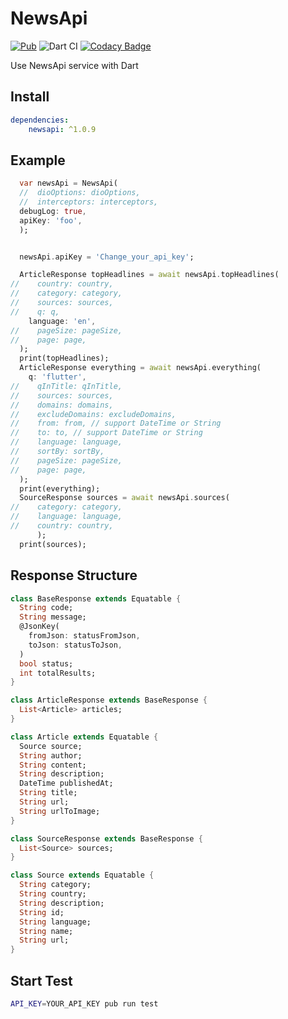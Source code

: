 # NewsApi

[![Pub](https://img.shields.io/pub/v/newsapi.svg)](https://pub.dartlang.org/packages/newsapi)
![Dart CI](https://github.com/YeungKC/NewsApi/workflows/Dart%20CI/badge.svg)
[![Codacy Badge](https://api.codacy.com/project/badge/Grade/33b83ba4c6834d5a9c76a1b6dfb61bd8)](https://www.codacy.com/manual/YeungKC/NewsApi?utm_source=github.com&amp;utm_medium=referral&amp;utm_content=YeungKC/NewsApi&amp;utm_campaign=Badge_Grade)

Use NewsApi service with Dart

## Install
```yaml
dependencies:
    newsapi: ^1.0.9
```


## Example

```Dart
  var newsApi = NewsApi(
  //  dioOptions: dioOptions,
  //  interceptors: interceptors,
  debugLog: true,
  apiKey: 'foo',
  );


  newsApi.apiKey = 'Change_your_api_key';

  ArticleResponse topHeadlines = await newsApi.topHeadlines(
//    country: country,
//    category: category,
//    sources: sources,
//    q: q,
    language: 'en',
//    pageSize: pageSize,
//    page: page,
  );
  print(topHeadlines);
  ArticleResponse everything = await newsApi.everything(
    q: 'flutter',
//    qInTitle: qInTitle,
//    sources: sources,
//    domains: domains,
//    excludeDomains: excludeDomains,
//    from: from, // support DateTime or String
//    to: to, // support DateTime or String
//    language: language,
//    sortBy: sortBy,
//    pageSize: pageSize,
//    page: page,
  );
  print(everything);
  SourceResponse sources = await newsApi.sources(
//    category: category,
//    language: language,
//    country: country,
      );
  print(sources);
```

## Response Structure

```dart
class BaseResponse extends Equatable {
  String code;
  String message;
  @JsonKey(
    fromJson: statusFromJson,
    toJson: statusToJson,
  )
  bool status;
  int totalResults;
}

class ArticleResponse extends BaseResponse {
  List<Article> articles;
}

class Article extends Equatable {
  Source source;
  String author;
  String content;
  String description;
  DateTime publishedAt;
  String title;
  String url;
  String urlToImage;
}

class SourceResponse extends BaseResponse {
  List<Source> sources;
}

class Source extends Equatable {
  String category;
  String country;
  String description;
  String id;
  String language;
  String name;
  String url;
}
```

## Start Test
```bash
API_KEY=YOUR_API_KEY pub run test
```

